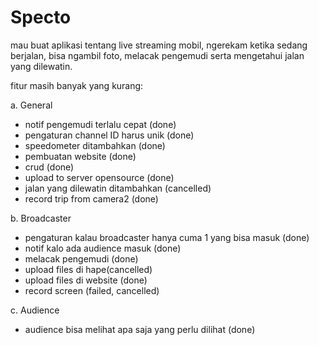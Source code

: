 ﻿# Specto

mau buat aplikasi tentang live streaming mobil, ngerekam ketika sedang berjalan, bisa ngambil foto, melacak pengemudi serta mengetahui jalan yang dilewatin.

fitur masih banyak yang kurang: 

a. General
- notif pengemudi terlalu cepat (done)
- pengaturan channel ID harus unik (done)
- speedometer ditambahkan (done)
- pembuatan website (done)
- crud (done)
- upload to server opensource (done)
- jalan yang dilewatin ditambahkan (cancelled)
- record trip from camera2 (done)

b. Broadcaster
- pengaturan kalau broadcaster hanya cuma 1 yang bisa masuk (done)
- notif kalo ada audience masuk (done)
- melacak pengemudi (done)
- upload files di hape(cancelled)
- upload files di website (done)
- record screen (failed, cancelled)

c. Audience
- audience bisa melihat apa saja yang perlu dilihat (done)

